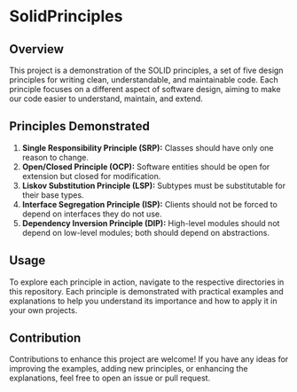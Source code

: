 # SolidPrinciples

## Overview
This project is a demonstration of the SOLID principles, a set of five design principles for writing clean, understandable, and maintainable code. Each principle focuses on a different aspect of software design, aiming to make our code easier to understand, maintain, and extend.

## Principles Demonstrated
1. **Single Responsibility Principle (SRP):** Classes should have only one reason to change. 
2. **Open/Closed Principle (OCP):** Software entities should be open for extension but closed for modification.
3. **Liskov Substitution Principle (LSP):** Subtypes must be substitutable for their base types.
4. **Interface Segregation Principle (ISP):** Clients should not be forced to depend on interfaces they do not use.
5. **Dependency Inversion Principle (DIP):** High-level modules should not depend on low-level modules; both should depend on abstractions.

## Usage
To explore each principle in action, navigate to the respective directories in this repository. Each principle is demonstrated with practical examples and explanations to help you understand its importance and how to apply it in your own projects.

## Contribution
Contributions to enhance this project are welcome! If you have any ideas for improving the examples, adding new principles, or enhancing the explanations, feel free to open an issue or pull request.